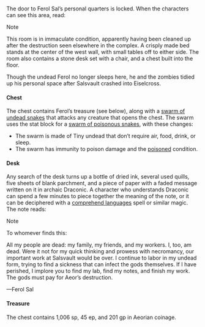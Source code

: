 ### 

The door to Ferol Sal’s personal quarters is locked. When the characters can see this area, read:

> [!NOTE]
> This room is in immaculate condition, apparently having been cleaned up after the destruction seen elsewhere in the complex. A crisply made bed stands at the center of the west wall, with small tables off to either side. The room also contains a stone desk set with a chair, and a chest built into the floor.

Though the undead Ferol no longer sleeps here, he and the zombies tidied up his personal space after Salsvault crashed into Eiselcross.

#### [](https://www.dndbeyond.com/sources/wa/frozen-sick#FerolSalsChamberChest)Chest

The chest contains Ferol’s treasure (see below), along with a [swarm of undead snakes](https://www.dndbeyond.com/monsters/744338-swarm-of-undead-snakes) that attacks any creature that opens the chest. The swarm uses the stat block for a [swarm of poisonous snakes](https://www.dndbeyond.com/monsters/17030-swarm-of-poisonous-snakes), with these changes:

- The swarm is made of Tiny undead that don’t require air, food, drink, or sleep.
- The swarm has immunity to poison damage and the [poisoned](https://www.dndbeyond.com/compendium/rules/basic-rules/appendix-a-conditions#Poisoned) condition.

#### [](https://www.dndbeyond.com/sources/wa/frozen-sick#Desk)Desk

Any search of the desk turns up a bottle of dried ink, several used quills, five sheets of blank parchment, and a piece of paper with a faded message written on it in archaic Draconic. A character who understands Draconic can spend a few minutes to piece together the meaning of the note, or it can be deciphered with a [comprehend languages](https://www.dndbeyond.com/spells/comprehend-languages) spell or similar magic. The note reads:

> [!NOTE]
> To whomever finds this:
> 
> All my people are dead: my family, my friends, and my workers. I, too, am dead. Were it not for my quick thinking and prowess with necromancy, our important work at Salsvault would be over. I continue to labor in my undead form, trying to find a sickness that can infect the gods themselves. If I have perished, I implore you to find my lab, find my notes, and finish my work. The gods must pay for Aeor’s destruction.
> 
> —Ferol Sal

#### [](https://www.dndbeyond.com/sources/wa/frozen-sick#FerolSalsChamberTreasure)Treasure

The chest contains 1,006 sp, 45 ep, and 201 gp in Aeorian coinage.